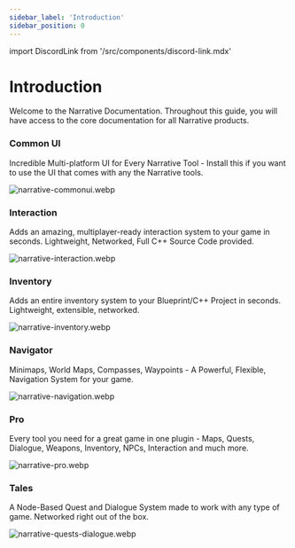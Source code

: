 ```yaml
---
sidebar_label: 'Introduction'
sidebar_position: 0
---
```


import DiscordLink from '/src/components/discord-link.mdx'

# Introduction

Welcome to the Narrative Documentation. Throughout this guide, you will have access to the core documentation for all Narrative products.

### Common UI
Incredible Multi-platform UI for Every Narrative Tool - Install this if you want to use the UI that comes with any the Narrative tools.

![narrative-commonui.webp](/img/narrative-commonui.webp)

### Interaction
Adds an amazing, multiplayer-ready interaction system to your game in seconds. Lightweight, Networked, Full C++ Source Code provided.

![narrative-interaction.webp](/img/narrative-interaction.webp)

### Inventory
Adds an entire inventory system to your Blueprint/C++ Project in seconds. Lightweight, extensible, networked.

![narrative-inventory.webp](/img/narrative-inventory.webp)

### Navigator
Minimaps, World Maps, Compasses, Waypoints - A Powerful, Flexible, Navigation System for your game.

![narrative-navigation.webp](/img/narrative-navigation.webp)

### Pro
Every tool you need for a great game in one plugin - Maps, Quests, Dialogue, Weapons, Inventory, NPCs, Interaction and much more.

![narrative-pro.webp](/img/narrative-pro.webp)

### Tales
A Node-Based Quest and Dialogue System made to work with any type of game. Networked right out of the box.

![narrative-quests-dialogue.webp](/img/narrative-quests-dialogue.webp)

<DiscordLink></DiscordLink>
